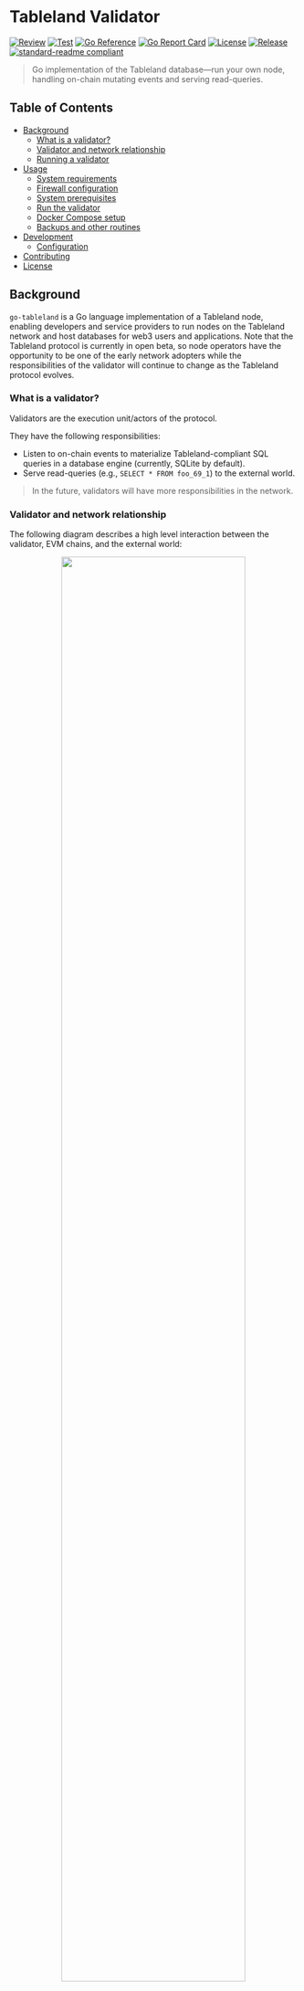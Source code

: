 # Tableland Validator

[![Review](https://github.com/tablelandnetwork/go-tableland/actions/workflows/review.yml/badge.svg)](https://github.com/tablelandnetwork/go-tableland/actions/workflows/review.yml)
[![Test](https://github.com/tablelandnetwork/go-tableland/actions/workflows/test.yml/badge.svg)](https://github.com/tablelandnetwork/go-tableland/actions/workflows/test.yml)
[![Go Reference](https://pkg.go.dev/badge/github.com/textileio/go-tableland.svg)](https://pkg.go.dev/github.com/textileio/go-tableland)
[![Go Report Card](https://goreportcard.com/badge/github.com/textileio/go-tableland)](https://goreportcard.com/report/github.com/textileio/go-tableland)
[![License](https://img.shields.io/github/license/tablelandnetwork/go-tableland.svg)](./LICENSE)
[![Release](https://img.shields.io/github/release/tablelandnetwork/go-tableland.svg)](https://github.com/tablelandnetwork/go-tableland/releases/latest)
[![standard-readme compliant](https://img.shields.io/badge/standard--readme-OK-green.svg)](https://github.com/RichardLitt/standard-readme)

> Go implementation of the Tableland database—run your own node, handling on-chain mutating events and serving read-queries.

## Table of Contents

- [Background](#background)
  - [What is a validator?](#what-is-a-validator)
  - [Validator and network relationship](#validator-and-network-relationship)
  - [Running a validator](#running-a-validator)
- [Usage](#usage)
  - [System requirements](#system-requirements)
  - [Firewall configuration](#firewall-configuration)
  - [System prerequisites](#system-prerequisites)
  - [Run the validator](#run-the-validator)
  - [Docker Compose setup](#docker-compose-setup)
  - [Backups and other routines](#backups-and-other-routines)
- [Development](#development)
  - [Configuration](#configuration)
- [Contributing](#contributing)
- [License](#license)

## Background

`go-tableland` is a Go language implementation of a Tableland node, enabling developers and service providers to run nodes on the Tableland network and host databases for web3 users and applications. Note that the Tableland protocol is currently in open beta, so node operators have the opportunity to be one of the early network adopters while the responsibilities of the validator will continue to change as the Tableland protocol evolves.

### What is a validator?

Validators are the execution unit/actors of the protocol.

They have the following responsibilities:

- Listen to on-chain events to materialize Tableland-compliant SQL queries in a database engine (currently, SQLite by default).
- Serve read-queries (e.g., `SELECT * FROM foo_69_1`) to the external world.

> In the future, validators will have more responsibilities in the network.

### Validator and network relationship

The following diagram describes a high level interaction between the validator, EVM chains, and the external world:

<p align="center">
  <img src="https://user-images.githubusercontent.com/13358940/249310798-a65732b9-a48b-4547-bc4d-71af8bd4e09f.png" width='80%'/>
</p>

To better understand the usual mechanics of the validator, let’s go through a typical use case where a user mints a table, adds data to the table, and reads from it:

1. The user will mint a table (ERC721) from the Tableland `Registry` smart contract on a supported EVM chain.
2. The `Registry` contract will emit a `CreateTable` event containing the `CREATE TABLE` statement as extra data.
3. Validators will detect the new event and execute the `CREATE TABLE` statement.
4. The user will call the `mutate` method in the `Registry` smart contract, with mutating statements such as `INSERT INTO ...`, `UPDATE ...`, `DELETE FROM ...`, etc.
5. The `Registry` contract, as a result of that call, will emit a `RunSQL` event that contains the mutating SQL statement as extra data.
6. The validators will detect the new event and execute the mutating query in the corresponding table, assuming the user has the right permissions (e.g., table ownership and/or smart contract defined access controls).
7. The user can query the `/query?statement=...` REST endpoint of the validator to execute read-queries (e.g., `SELECT * FROM ...`), to see the materialized result of its interaction with the smart contract.

> The description above is optimized to understand the general mechanics of the validator. Minting tables and executing mutating statements also imply more work both at the smart contract and validator levels (e.g., ACL enforcing), which are being omitted here for simplicity sake.

The validator detects the smart contract events using an EVM node API (e.g., `geth` node), which can be self-hosted or served by providers (e.g., Alchemy, Infura, etc).

If you're curious about Tableland network growth, eager to contribute, or interested in experimenting, we encourage you to try running a validator. To get started, follow the step-by-step instructions provided below. We appreciate your interest and welcome any questions or feedback you may have during the process; stay tuned for updates and developments in our [Discord](https://tableland.xyz/discord) and [Twitter](https://twitter.com/tableland).

For projects that want to _use_ the validator API, Tableland [maintains a public gateway](https://docs.tableland.xyz/gateway-api) that can be used to query the network.

### Running a validator

Running a validator only involves running a single process. Since we use SQLite as the default database engine, it is embedded and has many advantages:

- There’s no separate process for the database.
- There’s no inter-process communication between the validator and the database.
- There’s no separate configuration or monitoring needed for the database.

We provide everything you need to run a validator with a single command using a docker-compose setup. This will automatically build everything from the source code, making it platform-independent since most OSes support docker. The build process is also dockerized, so node operators don’t need to worry about installing compilers or similar.

If you like creating your own setup (e.g., run raw binaries, use systemd, k8, etc.), we’re also planning to automate versioned Docker images or compiled executables. If there are other setups you're interested in, feel free to let us know or even share your own setup.

The [Docker Compose setup](#docker-compose-setup) section below describes how to run a validator in more detail, including:

- Folder structure.
- Configuration files.
- Where the state of the validator lives.
- Baked in observability stack (i.e., Prometheus + Grafana with dashboard).
- Optional `healthbot` process to have an end-to-end (e2e) healthiness check of the validator.

Reviewing this section is _strongly_ recommended but not strictly necessary.

## Usage

### System requirements

Currently, we recommend running the validator on a machine that has at least:

- 4 vCPUs.
- 8GiB of RAM.
- SSD disk with 10GiB of free space.
- Reliable and fast internet connection.
- Static IP.

Hardware requirements might change with time, but this setup is probably over provisioned in the current state. We’re planning to do a stress testing benchmark suite to understand and predict the behavior of the validator under different loads to have more data about potential future recommended system requirements.

### Firewall configuration

If you’re behind a firewall, you should open ports `:8080` or `:443`, depending on if you run with TLS certificates. By default, TLS is not required, thus, expecting `:8080` to be open to the external world.

### System prerequisites

There are two prerequisites for running a validator:

- Install host-level dependencies.
- Get EVM node API keys.

Tableland has two separate networks:

- `mainnet`: this network syncs mainnet EVM chains (e.g., Ethereum mainnet, Arbitrum mainnet, etc.).
- `testnet`: this network is syncing testnet EVM chains (e.g., Ethereum Sepolia, Arbitrum Goerli, etc.).

This guide will focus on running the validator in the `mainnet` network.

We do this for two reasons:

- The `mainnet` network is the most stable one and is also where we want the most number of validators.
- We can provide concrete file paths related to `mainnet` and avoid being abstract.

We’ll also explain how to run a validator using Alchemy as a provider for the EVM node API the validator will use. The configuration will be analogous if you use self-hosted nodes or other providers.

#### Install host-level dependencies

To run the provided docker-compose setup, you’ll need to have installed:

- `git`: [Installation guide](https://github.com/git-guides/install-git).
- `docker` with the Compose plugin: [The default Docker engine installation](https://docs.docker.com/engine/install/) already includes the Compose plugin (i.e., `docker compose` command).

Note that there’s no need for a particular `Go` installation since binaries are compiled within a docker container containing the correct Go compiler versions. Despite not being strictly necessary, creating a separate user in the host is usually recommended to run the validator.

#### Create EVM node API keys

The current setup needs one API key per supported chain. The default setup expects Alchemy keys for the following: Ethereum, Optimism, Arbitrum One, and Polygon. Ankr is used for Filecoin, and QuickNode for Arbitrum Nova. But, you are free to use a self-hosted node or another provider that supports the targeted chains.

To get your Alchemy keys, create an [Alchemy](https://alchemy.com) account, log in, and follow these steps:

1. Create one app for each chain using the `+ Create App` button.
2. You’ll see one row per chain—click the `View Key` button and copy/save the `API KEY`.

To get your Ankr Filecoin Keys, create an [Ankr](http://ankr.com) account, log in, and do the following:

1. Create a Filecoin endpoint.
2. You should be able to have access to your API key.

To get your QuickNode Arbitrum Nova key, create a [QuickNode](https://quicknode.com) account, log in, and follow these steps:

1. Create an endpoint.
2. Select Arbitrum Nova Mainnet.
3. When you finish the wizard, you should be able to have access to your API key.

### Run the validator

Now that you have installed the host-level dependencies, have one wallet per chain, and provider (Alchemy, Ankr, and/or QuickNode) API keys, you’re ready to configure the validator and run it.

#### 1. Clone the `go-tableland` repository

Navigate to the folder where you want to clone the repository and run:

```sh
git clone https://github.com/tablelandnetwork/go-tableland.git
```

> Running the `main` branch should always be safe since it’s the exact code that the public validator is running. We recommend this approach since we’re moving quickly with features and improvements but expect soon to be better guided by official releases.

#### 2. Configure your secrets in `.env` files

You must configure each EVM account's private keys and EVM node provider API keys into the validator secrets:

1. Create a `.env_validator` file in `docker/deployed/mainnet/api` folder—an example is provided with `.env_validator.example`.
2. Add the following to `.env_validator` (as noted, this focuses on mainnet configurations but could be generally replicated for testnet support):

```txt
VALIDATOR_ALCHEMY_ETHEREUM_MAINNET_API_KEY=<your ethereum mainnet alchemy key>
VALIDATOR_ALCHEMY_OPTIMISM_MAINNET_API_KEY=<your optimism mainnet alchemy key>
VALIDATOR_ALCHEMY_ARBITRUM_MAINNET_API_KEY=<your arbitrum mainnet alchemy key>
VALIDATOR_ALCHEMY_POLYGON_MAINNET_API_KEY=<your polygon mainnet alchemy key>
VALIDATOR_ANKR_FILECOIN_MAINNET_API_KEY=<your filecoin mainnet ankr key>
VALIDATOR_QUICKNODE_ARBITRUM_NOVA_MAINNET_API_KEY=<your arbitrum nova mainnet quicknode key>
```

> Note: the `METRICS_HUB_API_KEY` variable is optional and can be left empty. It's a service (`cmd/metricshub`) that aggregates metrics like `git summary` pushes them to your own hosted setup, such as [GCP Cloud Run](https://cloud.google.com/run).

3.  Tune the `docker/deployed/mainnet/api/config.json` :

    1.  Change the `ExternalURIPrefix` configuration attribute into the DNS (or IP) where your validator will be serving external requests.
    2.  In the `Chains` section, only leave the chains you’ll be running; remove any chain entries you do not wish to support.

        <details> 
          <summary>Reference: example entry</summary>

        ```json
        {
          "Name": "Ethereum Mainnet",
          "ChainID": 1,
          "Registry": {
            "EthEndpoint": "wss://eth-mainnet.g.alchemy.com/v2/${VALIDATOR_ALCHEMY_ETHEREUM_MAINNET_API_KEY}",
            "ContractAddress": "0x012969f7e3439a9B04025b5a049EB9BAD82A8C12"
          },
          "EventFeed": {
            "ChainAPIBackoff": "15s",
            "NewBlockPollFreq": "10s",
            "MinBlockDepth": 1,
            "PersistEvents": true
          },
          "EventProcessor": {
            "BlockFailedExecutionBackoff": "10s",
            "DedupExecutedTxns": true,
            "WebhookURL": "https://discord.com/api/webhooks/${VALIDATOR_DISCORD_WEBHOOK_ID}/${VALIDATOR_DISCORD_WEBHOOK_TOKEN}"
          },
          "HashCalculationStep": 150
        }
        ```

        </details>

4.  Create a `.env_grafana` file in the `docker/deployed/mainnet/grafana` folder—an example is provided with `.env_grafana.example`.
5.  Add the following to `.env_grafana`:

```txt
GF_SECURITY_ADMIN_USER=<user name you'd like to login intro grafana>
GF_SECURITY_ADMIN_PASSWORD=<password of the user>
```

> Note: the `GF_SERVER_ROOT_URL` variable is optional and can be left empty. By default, Grafana is hosted locally at `http://localhost:3000`.

That’s it...your validator is now configured!

It's worthwhile to review the `config.json` file to see how the environment variables configured in the `.env` files inject these secrets into the validator configuration. Also, note how supporting more chains only requires adding an extra entry in the `Chains`, so it's straightforward to add support for any of the supported `testnets` of each `mainnet` chain. Note that adding a _new_ `mainnet` chain that's not yet supported by the network is not possible as this requires the core Tableland protocol to separately deploy a `Registry` smart contract in order to enable new chain support. This is performed on a case-by-case basis, so please reach out to the Tableland team if you'd like support for a new `mainnet` chain.

#### 3. Run the validator

To run the validator, move to the `docker` folder and run the following:

```sh
make mainnet-up
```

Some general comments and tips:

- The first time you run this, it can take some time since you’ll have a cold cache regarding images and dependencies in Docker; subsequent runs will be quite fast.
- You can inspect the general health of containers with `docker ps`.
- You can tail the logs with `docker logs docker-api-1 -f`.
- You can tear down the stack with `make mainnet-down`.

> The default docker-compose setup has a baked-in observability substack with Prometheus and Grafana. You can learn more about this in the next section.

While the validator is syncing, you might see the logs are generated rather quickly. In the `docker/deployed/mainnet/api/database.db`, you should expect that the SQLite database will start to grow in size.

### Docker Compose setup

The docker-compose setup can feel a bit magical, so in this section, we’ll explain the setup's folder structure and important considerations. Remember that you don’t need to understand this section to run a validator, but knowing how things work is highly recommended.

#### Architecture and port bindings

When you run `make mainnet-up`, you’re running the following stack:

<p align="center">
  <img src="https://user-images.githubusercontent.com/13358940/249326369-b94c12b9-6550-49c9-92b3-5e662c8bcd72.png" width='80%'/>
</p>

If you’re running the validator, you’ll see these four containers running with `docker ps`.

There’re two main port binding groups:

- `:8080` and `:443` to the `api` container (the validator), depending if you have configured TLS in the validator.
- `:3000` to the `grafana` container to access the Grafana dashboard. Remember that if you want to access to Grafana from the external world, you’ll have to configure your firewall.

Regarding the containers:

- `api` is the container running the validator.
- `healthbot` is an optional container to have an e2e daemon checking the healthiness of the full write-query transaction and events execution. More about this in the [Healthbot section](https://www.notion.so/Validator-documentation-9f0cc2abf424410c8659fa939ed5095e?pvs=21).
- `grafana` and `prometheus` are part of the observability stack, allowing a fully-featured Grafana dashboard that provides useful live information about the validator. There's more information about this in the [Observability section](#observability-stack).

#### Folder structure

The `docker/deployed/mainnet` folder contains one folder per process that it’s running:

- `api` folder: contains all the relevant secrets, configuration and state of the validator.
  - `config.json` file: the full configuration file of the validator.
  - `.env_validator` file: contains secrets that are injected in the `config.json` file.
  - `database.db*` files: when you run the validator, you’ll see these files, which are the SQLite database of the validator (running in [WAL](https://www.sqlite.org/wal.html) mode).
- `grafana` and `prometheus` folders: contain any state from these daemons. For example, Grafana can include alerts or settings customizations, and Prometheus has the time-series database, so whenever you reset the container, it will keep historical data.
- `healthbot` folder: contains secrets and configuration for the healthbot.

From an operational point of view, you usually don’t have to touch these folders apart from the `api/config.json` or `api/.env_validator` if you want to change something about the validator configuration or secrets. The Prometheus setup has a default 15 days retention time for the time series data, so the database size should be automatically bounded.

#### Configuration files

The validator configuration is done via a JSON file located at `deployed/mainnet/api/config.json`.

This file contains general and chain-specific configuration, such as desired listening ports, gateway configuration, log level configuration, and chain-specific configuration, including name, chain ID, contract address, wallet private keys, and EVM node API endpoints.

The provided configurations in each `deployed/<environment>` already have everything needed for the environment and other recommended values. The environment variable expansion parts of the `config.json` file, such as secrets and other attributes in the `.env_validator` file, were explained in the [secret configuration section](2-configure-your-secrets-in-env-files) above. For example, the `VALIDATOR_ALCHEMY_ETHEREUM_MAINNET_API_KEY` variable configured in `.env_validator` expands a `${VALIDATOR_ALCHEMY_ETHEREUM_MAINNET_API_KEY}` present in the `config.json` file. If you want to use a self-hosted Ethereum mainnet node API or another provider, you can edit the `config.json` file in the `EthEndpoint` endpoint. This same logic applies to every possible configuration in the validator.

#### Observability stack

As mentioned earlier, the default docker-compose setup provides a fully configured observability stack by running Prometheus and Grafana.

This setup configures the scrape endpoints in Prometheus to pull metrics from the validator and data sources dashboard for Grafana. These automatically bound configuration files are in `docker/observability/(grafana|prometheus)` folders. They are not part of the state of the processes. This is intentional so that, for example, the dashboard is part of the `go-tableland` repository, and you’ll get automatic dashboard upgrades while is being improved or extended.

After you spin up the validator, you can go to `http://localhost:3000` and access the Grafana setup. Recall that you configured the credentials in the `.env_grafana` file in `docker/deployed/mainnet/grafana`.

If you browse the existing dashboards, you should see an existing _Validator_ dashboard that should look like the following, which aggregates all metrics that the validator generates:

<p align="center">
  <img src="https://user-images.githubusercontent.com/13358940/249328422-3d727309-42b8-4ffc-9f2f-bcfed6b5d398.png" width='80%'/>
</p>

#### Healthbot (optional)

The `healthbot` daemon is an optional feature of the docker-compose stack and is _only_ needed if you support a testnet network; it's disabled by default.

The main goal of `healthbot` is to test e2e in order to see if the validator is running correctly:

- For every configured chain, it executes a write statement to Tableland smart contract to increase a counter value in a pre-minted table that is owned by the validator.
- It waits to see if the increased counter in the target table was materialized in the table, thus, signaling that:
  - The transaction with the `UPDATE` statement was correctly sent to the chain.
  - The transaction was correctly minted in the target blockchain.
  - The event for that `UPDATE` was detected and processed by the validator
  - A `SELECT` statement reading that table should read the increased counter in the target table.

In short, it tests most of the processing healthiness of the validator. For each of the target chains, you should mint a table with the following statement:

```sql
CREATE TABLE healthbot_{chainID} (counter INTEGER);
```

This would result in having four tables—one per chain:

- `healthbot_11155111_{tableID}` (Ethereum Sepolia)
- `healthbot_420_{tableID}` (Optimism Goerli)
- `healthbot_421613_{tableID}` (Arbitrum Goerli)
- `healthbot_80001_{tableID}` (Polygon Mumbai)
- `healthbot_314159_{tableID}` (Filecoin Calibration)

You should create a file `.env_healthbot` in the `docker/deployed/testnet/healthbot` folder with the following content (an example is provided with `.env_healthbot.example`):

```txt
HEALTHBOT_ETHEREUM_GOERLI_TABLE=healthbot_5_{tableID}
HEALTHBOT_OPTIMISM_GOERLI_TABLE=healthbot_420_{tableID}
HEALTHBOT_ARBITRUM_GOERLI_TABLE=healthbot_421613_{tableID}
HEALTHBOT_POLYGON_MUMBAI_TABLE=healthbot_80001_{tableID}
HEALTHBOT_FILECOIN_CALIBRATION_TABLE=healthbot_314159_{tableID}
```

Finally, edit the `docker/deployed/testnet/healthbot/config.json` file `Target` attribute with the public DNS where your validator is serving to the external world. This is the endpoint where the healthbot will be making the healthiness probes. Since running the `healthbot` requires custom tables to be minted, it’s disabled by default.

To enable running the `healthbot`, you should run the following `make testnet-up` with the `HEALTHBOT_ENABLED=true` environment value set:

```sh
HEALTHBOT_ENABLED=true make testnet-up
```

After a few minutes, you should see the `HealthBot -e2e check` section of the Grafana dashboard populated:

<p align="center">
  <img src="https://user-images.githubusercontent.com/13358940/249330376-53afd85e-693b-47d4-b877-9463a10af135.png" width='80%'/>
</p>

#### Pruning docker images (optional)

Removing old docker images from time to time may be beneficial to avoid unnecessary disk usage. You can set up a `cron` rule to do that automatically. For example, you could do the following:

1. Run `crontab -e`.
2. Add the rule: `0 0 * * FRI /usr/bin/docker system prune --volumes -f  >> /home/validator/cronrun 2>&1`

### Backups and other routines

All validators are equipped with a backup scheduler that runs a background routine that executes a backup process of the SQLite database file at a configurable regular frequency. Besides the main backup of the database, the `Backuper` process executes a `VACUUM` process in the backup file and compresses it with `zstd`.

#### How the backup process works

The backup process called `Backuper` takes a backup of `SQLite` database file and stores it in a local directory relative to where the database is stored.

The process uses the [SQLite Backup API](https://www.sqlite.org/c3ref/backup_finish.html) provided by [mattn/go-sqlite3](https://pkg.go.dev/github.com/mattn/go-sqlite3#SQLiteBackup). It is a full backup in a single step. Right now, the database is small enough not to worry about locking and how long it takes, but an incremental backup approach may be needed when as the database grows in the future.

#### How the scheduler works

The scheduler ticks at a regular interval defined by the `Frequency` config. It is important to mention that the time it runs is relative to the epoch time. That means, as the validator becomes operational and healthy after a deployment, it will start a backup routine in the next timestamp multiple of `Frequency` relative to epoch. That allows having backup files evenly distributed according to timestamp.

#### Vacuum

After the backup is finished, it executes the `VACUUM` SQL statement in the backup database to remove any unused rows and reduce the database file. This process may take a while, but it's expected since there shouldn't be any other connections to the backup database at this point.

#### Compression

After **vacuum**, we shrink the database even further by compressing it using the [zstd](http://facebook.github.io/zstd/) algorithm implemented by [compress](https://github.com/klauspost/compress) library.

#### Pruning

We don't keep all backup files around—at the end, we remove any files exceeding the backup's `KeepFiles` config, located in `cmd/api/config.go`. The default value is `5`.

#### Filename convention

The backup files follow the pattern: `tbl_backup_{{TIMESTAMP}}.db.zst`. For example, it should resemble the following: `tbl_backup_2022-08-25T20:00:00Z.db.zst`.

#### Decompressing the file

If you're on Linux or Mac, you should have `unzstd` installed out of the box. For example, run `unzstd tbl_backup_2022-08-25T20:00:00Z.db.zst` (replace with your file name) to decompress the compressed database file.

#### Metrics

We collect the following metrics from the process through **logs**:

```go
Timestamp.             time.Time
ElapsedTime            time.Duration
VacuumElapsedTime      time.Duration
CompressionElapsedTime time.Duration
Size                   int64
SizeAfterVacuum        int64
SizeAfterCompression   int64
```

Additionally, we collect the metric `tableland.backup.last_execution` through **Open Telemetry** and **Prometheus**.

#### Configs

The backup configuration files are located in the `docker/deployed/mainnet/api/config.json` file. The following is the default configuration:

```json
"Backup" : {
  "Enabled": true,       // enables the backup scheduler to execute backups
  "Dir": "backups",      // where backup files are stored relative to db
  "Frequency": 240,      // backup frequency in minutes
  "EnableVacuum": true,
  "EnableCompression": true,
  "Pruning" : {
    "Enabled": true,  // enables pruning
    "KeepFiles": 5    // pruning keeps at most `KeepFiles` backup files
  }
}
```

## Development

Get started by following the validator setup steps described above. From there, you can make changes to the codebase and run the validator locally. For a validator stack against a local Hardhat network, you can run the following from the `docker` folder:

- `make local-up`
- `make local-down`

For a validator stack against deployed staging environments, you can run:

- `make staging-up`
- `make staging-down`

### Configuration

Note that for deployed environments, there are two relevant configuration files in each folder `docker/deployed/<environment>`:

- `.env_validator`: allows you to configure environments to fill secrets for the validator, plus, expand variables present in the config file (see the `.env_validator.example` example file).
- `config.json`: the configuration file for the validator.

Besides that, you may want to configure Grafana's `admin_user` and `admin_password`. To do that, configure the `.env_grafana` file with the values of the expected keys shown in `.env_grafana.example`. This all should have been set up already but is worth noting.

## Contributing

PRs accepted. Feel free to get in touch by:

- Opening an issue.
- Joining our [Discord server](https://tableland.xyz/discord).

Small note: If editing the README, please conform to the
[standard-readme](https://github.com/RichardLitt/standard-readme) specification.

## License

MIT AND Apache-2.0, © 2021-2023 Tableland Network Contributors
